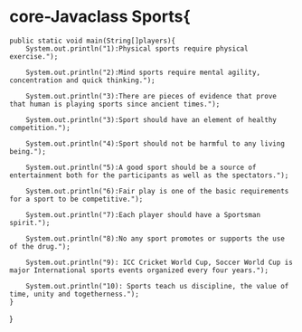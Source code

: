 # core-Javaclass Sports{
	public static void main(String[]players){
		System.out.println("1):Physical sports require physical exercise.");

		System.out.println("2):Mind sports require mental agility, concentration and quick thinking.");

		System.out.println("3):There are pieces of evidence that prove that human is playing sports since ancient times.");

		System.out.println("3):Sport should have an element of healthy competition.");

		System.out.println("4):Sport should not be harmful to any living being.");

		System.out.println("5):A good sport should be a source of entertainment both for the participants as well as the spectators.");

		System.out.println("6):Fair play is one of the basic requirements for a sport to be competitive.");

		System.out.println("7):Each player should have a Sportsman spirit.");
		
		System.out.println("8):No any sport promotes or supports the use of the drug.");
		
		System.out.println("9): ICC Cricket World Cup, Soccer World Cup is major International sports events organized every four years.");
		
		System.out.println("10): Sports teach us discipline, the value of time, unity and togetherness.");
	}
}
